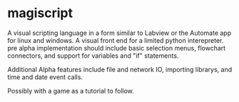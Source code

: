 # magiscript
A visual scripting language in a form similar to Labview or the Automate app for linux and windows. A visual front end for a limited python interepreter. pre alpha implementation should include basic selection menus, flowchart connectors, and support for variables and "if" statements.

Additional Alpha features include file and network IO, importing librarys, and time and date event calls.

Possibly with a game as a tutorial to follow.
